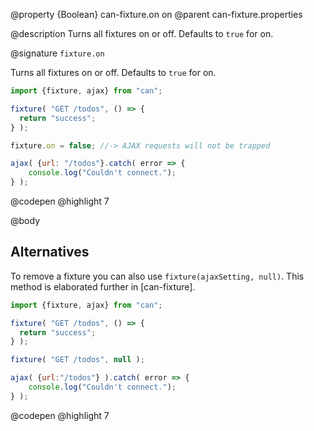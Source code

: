 @property {Boolean} can-fixture.on on
@parent can-fixture.properties

@description Turns all fixtures on or off. Defaults to `true` for on.

@signature `fixture.on`

  Turns all fixtures on or off. Defaults to `true` for on.

  ```js
  import {fixture, ajax} from "can";

  fixture( "GET /todos", () => {
    return "success";
  } );

  fixture.on = false; //-> AJAX requests will not be trapped

  ajax( {url: "/todos"}.catch( error => {
      console.log("Couldn't connect.");
  } );
  ```
  @codepen
  @highlight 7

@body

## Alternatives

To remove a fixture you can also use `fixture(ajaxSetting, null)`. This method is elaborated further in [can-fixture].

```js
import {fixture, ajax} from "can";

fixture( "GET /todos", () => {
  return "success";
} );

fixture( "GET /todos", null );

ajax( {url:"/todos"} ).catch( error => {
    console.log("Couldn't connect.");
} );
```
@codepen
@highlight 7
